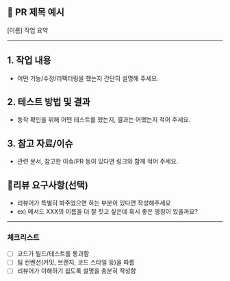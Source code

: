 ## 📌 PR 제목 예시
[이름] 작업 요약

---

## 1. 작업 내용
- 어떤 기능/수정/리팩터링을 했는지 간단히 설명해 주세요.

## 2. 테스트 방법 및 결과
- 동작 확인을 위해 어떤 테스트를 했는지, 결과는 어땠는지 적어 주세요.

## 3. 참고 자료/이슈
- 관련 문서, 참고한 이슈/PR 등이 있다면 링크와 함께 적어 주세요.

## 💬리뷰 요구사항(선택)

- 리뷰어가 특별히 봐주었으면 하는 부분이 있다면 작성해주세요
- ex) 메서드 XXX의 이름을 더 잘 짓고 싶은데 혹시 좋은 명칭이 있을까요?

---

### 체크리스트
- [ ] 코드가 빌드/테스트를 통과함
- [ ] 팀 컨벤션(커밋, 브랜치, 코드 스타일 등)을 따름
- [ ] 리뷰어가 이해하기 쉽도록 설명을 충분히 작성함